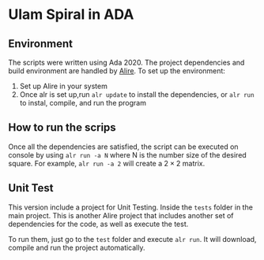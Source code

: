 # Ulam Spiral in ADA
## Environment

The scripts were written using Ada 2020. The project dependencies and build environment are handled by [Alire](https://alire.ada.dev/). To set up the environment:

1. Set up Alire in your system
2. Once alr is set up,run `alr update` to install the dependencies, or `alr run` to instal, compile, and run the program

## How to run the scrips
Once all the dependencies are satisfied, the script can be executed on console by using `alr run -a N` where N is the number size of the desired square. For example, `alr run -a 2` will create a $2\times2$ matrix. 

## Unit Test
This version include  a project for Unit Testing. Inside the `tests` folder in the main project. This is another Alire project that includes another set of dependencies for the code, as well as execute the test. 

To run them, just go to the `test` folder and execute `alr run`. It will download, compile and run the project automatically. 